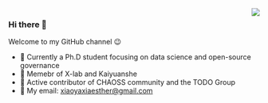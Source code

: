 <img align="right" src="https://github-readme-stats.vercel.app/api?username=xiaoya-yaya&show_icons=true&icon_color=ad0d52&text_color=24292e&bg_color=ffffff&hide_title=true" />


### Hi there 👋

Welcome to my GitHub channel 😉
-   🔭 Currently a Ph.D student focusing on data science and open-source governance
-   👯 Memebr of X-lab and Kaiyuanshe
-   🌱 Active contributor of CHAOSS community and the TODO Group
-   💬 My email: xiaoyaxiaesther@gmail.com


<!--
**xiaoya-yaya/xiaoya-yaya** is a ✨ _special_ ✨ repository because its `README.md` (this file) appears on your GitHub profile.

Here are some ideas to get you started:

- 🔭 I’m currently working on ...
- 🌱 I’m currently learning ...
- 👯 I’m looking to collaborate on ...
- 🤔 I’m looking for help with ...
- 💬 Ask me about ...
- 📫 How to reach me: ...
- 😄 Pronouns: ...
- ⚡ Fun fact: ...
-->


